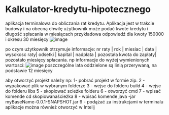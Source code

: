 # Kalkulator-kredytu-hipotecznego 
aplikacja terminalowa do obliczania rat kredytu. Aplikacja jest w trakcie budowy i na obecną chwilę użytkownik może podać kwote kredytu i długość spłacania w miesiącach 
przykładowa odpowiedź dla kwoty 150000 i okresu 30 miesięcy 
![image](https://user-images.githubusercontent.com/97475821/211217011-829b55e2-c5cc-4ca2-8786-f0719822eae2.png)

po czym użytkownik otrzymuje informacje: nr raty | rok | miesiac | data | wysokosc raty| odsetki |  kapital | nadpłata | pozostała kwota do zapłaty| pozostało miesięcy spłacania. np informacje do wyżej wymienionych wartosci:
![image](https://user-images.githubusercontent.com/97475821/211217135-046f1a18-3e76-46ae-9fd0-d9ae0bc71f28.png)
poszczególne lata oddzielone są linią przerywaną, na podstawie 12 miesięcy 


aby otworzyć projekt należy np:
1- pobrać projekt w formie zip. 
2 - wypakować plik w wybranym folderze 
3 - wejsc do folderu build 
4 - wejsc do folderu libs 
5 - skopiować scieżke folderu
6 - otworzyć cmd 
7 - wpisać komende cd skopiowanaścieżka 
8 - wpisać komende java -jar myBaseName-0.0.1-SNAPSHOT.jar
9 - podążać za instrukcjami w terminalu 
aplikacje można również otworzyć w Intelij 
